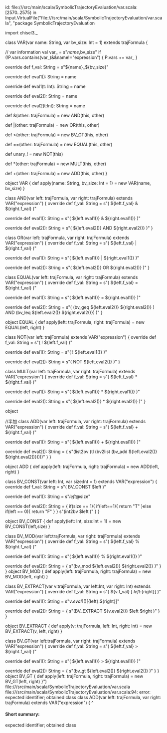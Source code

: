 id: file://<WORKSPACE>/src/main/scala/SymbolicTrajectoryEvaluation/var.scala:[2570..2575) in Input.VirtualFile("file://<WORKSPACE>/src/main/scala/SymbolicTrajectoryEvaluation/var.scala", "package SymbolicTrajectoryEvaluation

import chisel3._



class VAR(var name: String, var bv_size: Int = 1) extends trajFormula {
  
  // var information
  val var_ = s"$name,$bv_size"
  if (!P.vars.contains(var_)&&name!="expression") {
    P.vars += var_
  }

  override def f_val: String = s"${name}_${bv_size}"

  override def eval1(): String = name

  override def eval1(t: Int): String = name 

  override def eval2(): String = name

  override def eval2(t:Int): String = name

  def &(other: trajFormula) = new AND(this, other)

  def |(other: trajFormula) = new OR(this, other)

  def >(other: trajFormula) = new BV_GT(this, other)

  def ==(other: trajFormula) = new EQUAL(this, other)

  def unary_! = new NOT(this)

  def *(other: trajFormula) = new MULT(this, other)

  def +(other: trajFormula) = new ADD(this, other)
}

object VAR {
  def apply(name: String, bv_size: Int = 1) = new VAR(name, bv_size)
}



class AND(var left: trajFormula, var right: trajFormula) extends VAR("expression") {
  override def f_val: String = s"( ${left.f_val} & ${right.f_val} )"

  override def eval1(): String = s"( ${left.eval1()} & ${right.eval1()} )"
  
  override def eval2(): String = s"( ${left.eval2()} AND ${right.eval2()} )"
}

class OR(var left: trajFormula, var right: trajFormula) extends VAR("expression") {
  override def f_val: String = s"( ${left.f_val} | ${right.f_val} )"

  override def eval1(): String = s"( ${left.eval1()} | ${right.eval1()} )"

  override def eval2(): String = s"( ${left.eval2()} OR ${right.eval2()} )"
}

class EQUAL(var left: trajFormula, var right: trajFormula) extends VAR("expression") {
  override def f_val: String = s"( ${left.f_val} = ${right.f_val} )"

  override def eval1(): String = s"( ${left.eval1()} = ${right.eval1()} )"
  
  override def eval2(): String = s"( (bv_geq ${left.eval2()} ${right.eval2()} ) AND (bv_leq ${left.eval2()} ${right.eval2()}) )"
}

object EQUAL {
  def apply(left: trajFormula, right: trajFormula) = new EQUAL(left, right)
}

class NOT(var left: trajFormula) extends VAR("expression") {
  override def f_val: String = s"( ! ${left.f_val} )"

  override def eval1(): String = s"( ! ${left.eval1()} )"
  
  override def eval2(): String = s"( NOT ${left.eval2()} )"
}


class MULT(var left: trajFormula, var right: trajFormula) extends VAR("expression") {
  override def f_val: String = s"( ${left.f_val} * ${right.f_val} )"

  override def eval1(): String = s"( ${left.eval1()} * ${right.eval1()} )"
  
  override def eval2(): String = s"( ${left.eval2()} * ${right.eval2()} )"
}

object 

//半加
class ADD(var left: trajFormula, var right: trajFormula) extends VAR("expression") {
  override def f_val: String = s"( ${left.f_val} + ${right.f_val} )"
  
  override def eval1(): String = s"( ${left.eval1()} + ${right.eval1()} )"

  override def eval2(): String = {
    s"(list2bv (tl (bv2list (bv_add ${left.eval2()} ${right.eval2()}))))"
  }
}

object ADD {
  def apply(left: trajFormula, right: trajFormula) = new ADD(left, right)
}

class BV_CONST(var left: Int, var size:Int = 1) extends VAR("expression") {
  override def f_val: String = s"( BV_CONST $left )"
  
  override def eval1(): String = s"$left@$size"

  override def eval2(): String = {
    if(size == 1){
      if(left==1){
        return "T"
      }else if(left == 0){
        return "F"
      }
    }
    s"(int2bv $left )"
  }
}

object BV_CONST {
  def apply(left: Int, size:Int = 1) = new BV_CONST(left,size)
}


class BV_MOD(var left:trajFormula, var right: trajFormula) extends VAR("expression") {
  override def f_val: String = s"( ${left.f_val} % ${right.f_val} )"

  override def eval1(): String = s"( ${left.eval1()} % ${right.eval1()} )"
  
  override def eval2(): String = {
    s"(bv_mod ${left.eval2()} ${right.eval2()} )"
  }
}
object  BV_MOD {
  def apply(left: trajFormula, right: trajFormula) = new BV_MOD(left, right)
}

class BV_EXTRACT(var v:trajFormula, var left:Int, var right: Int) extends VAR("expression") {
  override def f_val: String = s"( ${v.f_val} [ ${left}:${right}] )"

  override def eval1(): String = s"${v.eval1()}[${left}:${right}]"
  
  override def eval2(): String = {
    s"(BV_EXTRACT ${v.eval2()} $left $right )"
  }
}

object BV_EXTRACT {
  def apply(v: trajFormula, left: Int, right: Int) = new BV_EXTRACT(v, left, right)
}


class BV_GT(var left:trajFormula, var right: trajFormula) extends VAR("expression") {
  override def f_val: String = s"( ${left.f_val} > ${right.f_val} )"

  override def eval1(): String = s"( ${left.eval1()} > ${right.eval1()} )" 
  
  override def eval2(): String = {
    s"(bv_gt ${left.eval2()} ${right.eval2()} )"
  }
}
object  BV_GT {
  def apply(left: trajFormula, right: trajFormula) = new BV_GT(left, right)
}")
file://<WORKSPACE>/src/main/scala/SymbolicTrajectoryEvaluation/var.scala
file://<WORKSPACE>/src/main/scala/SymbolicTrajectoryEvaluation/var.scala:94: error: expected identifier; obtained class
class ADD(var left: trajFormula, var right: trajFormula) extends VAR("expression") {
^
#### Short summary: 

expected identifier; obtained class